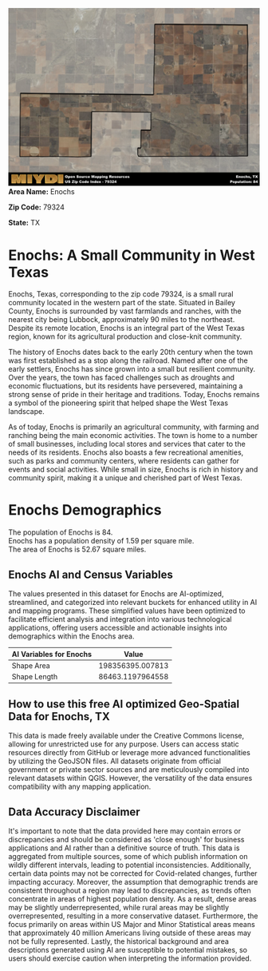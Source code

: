 ![Image Alt Text](../_images/79324.png)
**Area Name:** Enochs

**Zip Code:** 79324

**State:** TX


# Enochs: A Small Community in West Texas  
Enochs, Texas, corresponding to the zip code 79324, is a small rural community located in the western part of the state. Situated in Bailey County, Enochs is surrounded by vast farmlands and ranches, with the nearest city being Lubbock, approximately 90 miles to the northeast. Despite its remote location, Enochs is an integral part of the West Texas region, known for its agricultural production and close-knit community.

The history of Enochs dates back to the early 20th century when the town was first established as a stop along the railroad. Named after one of the early settlers, Enochs has since grown into a small but resilient community. Over the years, the town has faced challenges such as droughts and economic fluctuations, but its residents have persevered, maintaining a strong sense of pride in their heritage and traditions. Today, Enochs remains a symbol of the pioneering spirit that helped shape the West Texas landscape.

As of today, Enochs is primarily an agricultural community, with farming and ranching being the main economic activities. The town is home to a number of small businesses, including local stores and services that cater to the needs of its residents. Enochs also boasts a few recreational amenities, such as parks and community centers, where residents can gather for events and social activities. While small in size, Enochs is rich in history and community spirit, making it a unique and cherished part of West Texas.

# Enochs Demographics

The population of Enochs is 84.  
Enochs has a population density of 1.59 per square mile.  
The area of Enochs is 52.67 square miles.  

## Enochs AI and Census Variables

The values presented in this dataset for Enochs are AI-optimized, streamlined, and categorized into relevant buckets for enhanced utility in AI and mapping programs. These simplified values have been optimized to facilitate efficient analysis and integration into various technological applications, offering users accessible and actionable insights into demographics within the Enochs area.

| AI Variables for Enochs | Value |
|-------------|-------|
| Shape Area | 198356395.007813 |
| Shape Length | 86463.1197964558 |

## How to use this free AI optimized Geo-Spatial Data for Enochs, TX

This data is made freely available under the Creative Commons license, allowing for unrestricted use for any purpose. Users can access static resources directly from GitHub or leverage more advanced functionalities by utilizing the GeoJSON files. All datasets originate from official government or private sector sources and are meticulously compiled into relevant datasets within QGIS. However, the versatility of the data ensures compatibility with any mapping application.

## Data Accuracy Disclaimer
It's important to note that the data provided here may contain errors or discrepancies and should be considered as 'close enough' for business applications and AI rather than a definitive source of truth. This data is aggregated from multiple sources, some of which publish information on wildly different intervals, leading to potential inconsistencies. Additionally, certain data points may not be corrected for Covid-related changes, further impacting accuracy. Moreover, the assumption that demographic trends are consistent throughout a region may lead to discrepancies, as trends often concentrate in areas of highest population density. As a result, dense areas may be slightly underrepresented, while rural areas may be slightly overrepresented, resulting in a more conservative dataset. Furthermore, the focus primarily on areas within US Major and Minor Statistical areas means that approximately 40 million Americans living outside of these areas may not be fully represented. Lastly, the historical background and area descriptions generated using AI are susceptible to potential mistakes, so users should exercise caution when interpreting the information provided.
